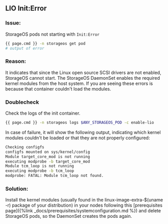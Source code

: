 ## LIO Init:Error

### Issue:

StorageOS pods not starting with `Init:Error`
```bash
{{ page.cmd }} -n storageos get pod
# output of error
```

### Reason:
It indicates that since the Linux open source SCSI drivers are not enabled, StorageOS cannot start.
The StorageOS DaemonSet enables the required kernel modules from the host system. If you are seeing these errors is
because that container couldn't load the modules.

### Doublecheck
Check the logs of the init container.

```bash
{{ page.cmd }} -n storageos logs $ANY_STORAGEOS_POD -c enable-lio
```

In case of failure, it will show the following output, indicating which kernel modules couldn't
be loaded or that they are not properly configured:

```bash
Checking configfs
configfs mounted on sys/kernel/config
Module target_core_mod is not running
executing modprobe -b target_core_mod
Module tcm_loop is not running
executing modprobe -b tcm_loop
modprobe: FATAL: Module tcm_loop not found.
```

### Solution:
Install the kernel modules (usually found in the linux-image-extra-$(uname -r) package of your distribution) in your nodes following this [prerequisites page]({%link
_docs/prerequisites/systemconfiguration.md %}) and delete StorageOS pods, so the DaemonSet creates the pods again.

